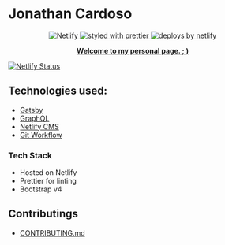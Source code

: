 # Jonathan Cardoso

<p align="center">
  <a href="https://app.netlify.com/sites/jonathanccardoso/deploys">
    <img
      src="https://api.netlify.com/api/v1/badges/2279ecd9-251c-46e3-a93c-f0df0226695d/deploy-status"
      alt="Netlify"
    />
  </a>
  <a href="https://github.com/prettier/prettier">
    <img
      src="https://img.shields.io/badge/styled_with-prettier-ff69b4.svg?style=flat-square"
      alt="styled with prettier"
    />
  </a>
  <a href="https://www.netlify.com">
    <img
      src="https://img.shields.io/badge/deploys%20by-netlify-00c7b7.svg?style=flat-square"
      alt="deploys by netlify"
    />
  </a>
</p>

<p align="center">
  <strong>
   <a href="https://jonathanccardoso.netlify.com/">Welcome to my personal page. ; )</a>
  </strong>
</p>

[![Netlify Status](https://api.netlify.com/api/v1/badges/5fdb28bb-8fc2-4fe5-93fd-aaaedec9afba/deploy-status)](https://app.netlify.com/sites/jonathanccardoso/deploys)

## Technologies used:

- [Gatsby](https://www.gatsbyjs.org/)
- [GraphQL](https://graphql.org/)
- [Netlify CMS](https://www.netlifycms.org/)
- [Git Workflow](https://www.atlassian.com/git/tutorials/comparing-workflows/gitflow-workflow)

### Tech Stack

- Hosted on Netlify
- Prettier for linting
- Bootstrap v4

## Contributings

- [CONTRIBUTING.md](/CONTRIBUTING.md)

